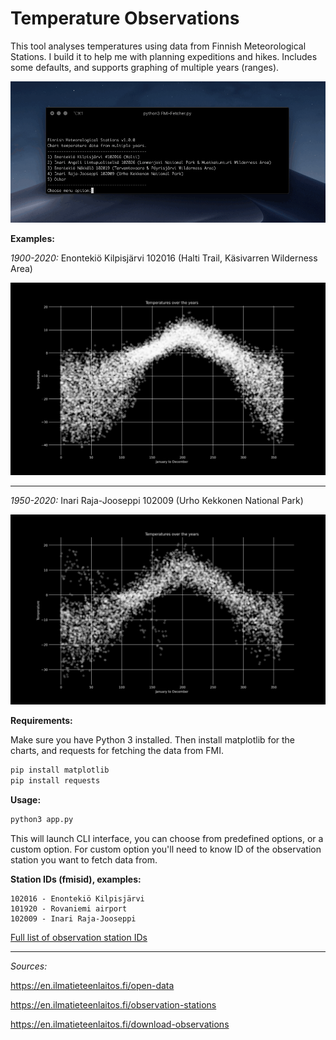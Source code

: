 # Temperature Observations
This tool analyses temperatures using data from Finnish Meteorological Stations. I build it to help me with planning expeditions and hikes. Includes some defaults, and supports graphing of multiple years (ranges).


![cli interface](examples/cli.gif)

**Examples:**

*1900-2020:* Enontekiö Kilpisjärvi 102016 (Halti Trail, Käsivarren Wilderness Area)

![1900-2020 Enontekiö Kilpisjärvi 102016](examples/1900-2020-102016.png)

---

*1950-2020:* Inari Raja-Jooseppi 102009 (Urho Kekkonen National Park)

![1950-2020 Inari Raja-Jooseppi 102009](examples/1950-2020-102009.png)

**Requirements:**

Make sure you have Python 3 installed. Then install matplotlib for the charts, and requests for fetching the data from FMI.

```bash
pip install matplotlib
pip install requests
```

**Usage:**
```python
python3 app.py
```
This will launch CLI interface, you can choose from predefined options, or a custom option. For custom option you'll need to know ID of the observation station you want to fetch data from.



**Station IDs (fmisid), examples:**
```
102016 - Enontekiö Kilpisjärvi
101920 - Rovaniemi airport 	
102009 - Inari Raja-Jooseppi
```



[Full list of observation station IDs](https://en.ilmatieteenlaitos.fi/observation-stations)

---
*Sources:*

https://en.ilmatieteenlaitos.fi/open-data

https://en.ilmatieteenlaitos.fi/observation-stations

https://en.ilmatieteenlaitos.fi/download-observations
